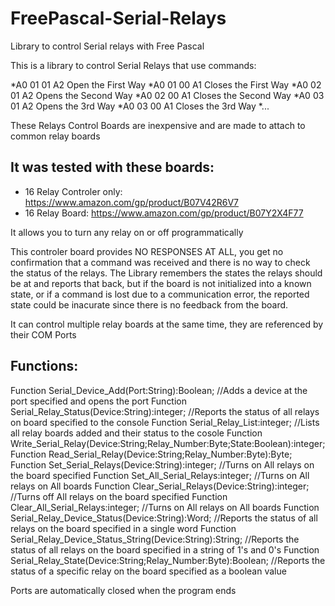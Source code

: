# FreePascal-Serial-Relays
Library to control Serial relays with Free Pascal

This is a library to control Serial Relays that use commands:

*A0 01 01 A2 Open the First Way
*A0 01 00 A1 Closes the First Way
*A0 02 01 A2 Opens the Second Way
*A0 02 00 A1 Closes the Second Way
*A0 03 01 A2 Opens the 3rd Way
*A0 03 00 A1 Closes the 3rd Way
*...


These Relays Control Boards are inexpensive and are made to attach to common relay boards

It was tested with these boards:
--------------------------------
* 16 Relay Controler only:  https://www.amazon.com/gp/product/B07V42R6V7
* 16 Relay Board:    https://www.amazon.com/gp/product/B07Y2X4F77
 

It allows you to turn any relay on or off programmatically

This controler board provides NO RESPONSES AT ALL, you get no confirmation that a command was received and there is no way to check the status of the relays.
The Library remembers the states the relays should be at and reports that back, but if the board is not initialized into a known state, or if a command is lost due to a communication error, the reported state could be inacurate since there is no feedback from the board.

It can control multiple relay boards at the same time, they are referenced by their COM Ports


Functions:
----------
Function Serial_Device_Add(Port:String):Boolean;  //Adds a device at the port specified and opens the port
Function Serial_Relay_Status(Device:String):integer; //Reports the status of all relays on board specified to the console
Function Serial_Relay_List:integer; //Lists all relay boards added and their status to the cosole
Function Write_Serial_Relay(Device:String;Relay_Number:Byte;State:Boolean):integer;
Function Read_Serial_Relay(Device:String;Relay_Number:Byte):Byte;
Function Set_Serial_Relays(Device:String):integer;  //Turns on All relays on the board specified
Function Set_All_Serial_Relays:integer; //Turns on All relays on All boards
Function Clear_Serial_Relays(Device:String):integer; //Turns off All relays on the board specified
Function Clear_All_Serial_Relays:integer; //Turns on All relays on All boards
Function Serial_Relay_Device_Status(Device:String):Word; //Reports the status of all relays on the board specified in a single word
Function Serial_Relay_Device_Status_String(Device:String):String; //Reports the status of all relays on the board specified in a string of 1's and 0's
Function Serial_Relay_State(Device:String;Relay_Number:Byte):Boolean; //Reports the status of a specific relay on the board specified as a boolean value

Ports are automatically closed when the program ends
